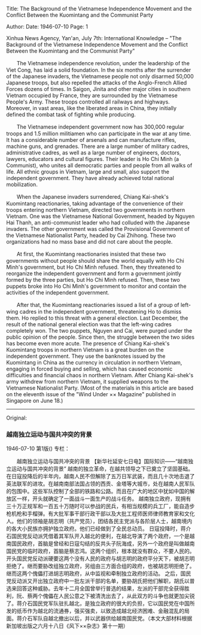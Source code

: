 Title: The Background of the Vietnamese Independence Movement and the Conflict Between the Kuomintang and the Communist Party

Author:
Date: 1946-07-10
Page: 1

Xinhua News Agency, Yan'an, July 7th: International Knowledge – "The Background of the Vietnamese Independence Movement and the Conflict Between the Kuomintang and the Communist Party"

　　The Vietnamese independence revolution, under the leadership of the Viet Cong, has laid a solid foundation. In the six months after the surrender of the Japanese invaders, the Vietnamese people not only disarmed 50,000 Japanese troops, but also repelled the attacks of the Anglo-French Allied Forces dozens of times. In Saigon, Jinita and other major cities in southern Vietnam occupied by France, they are surrounded by the Vietnamese People's Army. These troops controlled all railways and highways. Moreover, in vast areas, like the liberated areas in China, they initially defined the combat task of fighting while producing.

　　The Vietnamese independent government now has 300,000 regular troops and 1.5 million militiamen who can participate in the war at any time. It has a considerable number of arsenals and can manufacture rifles, machine guns, and grenades. There are a large number of military cadres, administrative cadres, as well as a large number of engineers, doctors, lawyers, educators and cultural figures. Their leader is Ho Chi Minh (a Communist), who unites all democratic parties and people from all walks of life. All ethnic groups in Vietnam, large and small, also support the independent government. They have already achieved total national mobilization.

　　When the Japanese invaders surrendered, Chiang Kai-shek's Kuomintang reactionaries, taking advantage of the convenience of their troops entering northern Vietnam, directed two governments in northern Vietnam. One was the Vietnamese National Government, headed by Nguyen Hai Thanh, an anti-communist leader who had colluded with the Japanese invaders. The other government was called the Provisional Government of the Vietnamese Nationalist Party, headed by Cai Zhihong. These two organizations had no mass base and did not care about the people.

　　At first, the Kuomintang reactionaries insisted that these two governments without people should share the world equally with Ho Chi Minh's government, but Ho Chi Minh refused. Then, they threatened to reorganize the independent government and form a government jointly formed by the three parties, but Ho Chi Minh refused. Then, these two puppets broke into Ho Chi Minh's government to monitor and contain the activities of the independent government.

　　After that, the Kuomintang reactionaries issued a list of a group of left-wing cadres in the independent government, threatening Ho to dismiss them. Ho replied to this threat with a general election. Last December, the result of the national general election was that the left-wing cadres completely won. The two puppets, Nguyen and Cai, were purged under the public opinion of the people. Since then, the struggle between the two sides has become even more acute. The presence of Chiang Kai-shek's Kuomintang troops in northern Vietnam is a great burden on the independent government. They use the banknotes issued by the Kuomintang in China as the currency in circulation in northern Vietnam, engaging in forced buying and selling, which has caused economic difficulties and financial chaos in northern Vietnam. After Chiang Kai-shek's army withdrew from northern Vietnam, it supplied weapons to the Vietnamese Nationalist Party. (Most of the materials in this article are based on the eleventh issue of the "Wind Under ×× Magazine" published in Singapore on June 18.)



<hr /> 

Original: 


### 越南独立运动与国共冲突的背景

1946-07-10
第1版()
专栏：

　　越南独立运动与国共冲突的背景
    【新华社延安七日电】国际知识——“越南独立运动与国共冲突的背景”
    越南的独立革命，在越共领导之下已奠立了坚固基础。在日寇投降后的半年内，越南人民不但解除了五万日军武装，而且几十次地击退了英法联军的进攻。在越南南部法国占领的西贡、金塔等大城市，处在越南人民军队的包围中。这些军队控制了全部的铁路和公路。而且在广大的地区中犹如中国的解放区一样，开头就确定了一面战斗一面生产的战斗任务。
    越南独立政府，现拥有三十万正规军和一百五十万随时可以参战的民兵，有相当规模的兵工厂，能自造步枪机枪和手榴弹。有大批军事干部行政干部以及大批工程师医师律师教育家和文化人。他们的领袖是胡志明（共产党员），团结各民主党派与各阶层人士，越南境内的各大小民族亦拥护独立政府。他们已经做到了全民总动员。
    日寇投降时，蒋介石国民党反动派凭借着其军队开入越北的便利，在越北导演了两个政府，一个是越南国民政府，首脑是曾经和日寇勾结的反共头子阮海成，另外一个政府是叫做越南国民党的临时政府，首脑是蔡志鸿。这两个组织，根本就没有群众，不要人民的。
    开头国民党反动派硬要这两个没有人民的政府与胡志明的政府平分天下，被胡志明拒绝了。继而要胁改组独立政府，另组由三方面合组的政府，也被胡志明拒绝了。继而这两个傀儡打进胡志明政府，从中监视和牵制独立政府的活动。
    之后，国民党反动派又开出独立政府中一批左派干部的名单，要胁胡氏把他们解职，胡氏以普选来回答这种威胁。去年十二月全国曾举行普选的结果，左派的干部完全获得胜利，阮、蔡两个傀儡在人民公意之下被清洗出去了，从此双方的斗争也就更加尖锐了。蒋介石国民党军队驻扎越北，是独立政府的很大的负担，它以国民党在中国所发的纸币作为越北的流通券，强买强卖，以致造成越北经济困难、金融混乱的局面。蒋介石军队自越北撤出以后，并以武器供给越南国民党。（本文大部材料根据新加坡出版之六月十八日《风下××杂志》第十一期）
